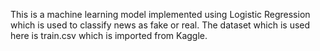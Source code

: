 This is a machine learning model implemented using Logistic Regression which is used to classify news as fake or real.
The dataset which is used here is train.csv which is imported from Kaggle.
